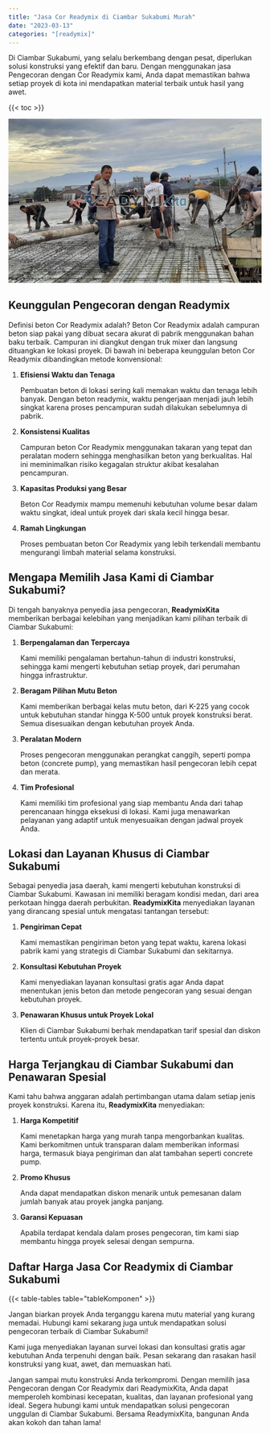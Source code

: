 ```yaml
---
title: "Jasa Cor Readymix di Ciambar Sukabumi Murah"
date: "2023-03-13"
categories: "[readymix]"
---
```


Di Ciambar Sukabumi, yang selalu berkembang dengan pesat, diperlukan solusi konstruksi yang efektif dan baru. Dengan menggunakan jasa Pengecoran dengan Cor Readymix kami, Anda dapat memastikan bahwa setiap proyek di kota ini mendapatkan material terbaik untuk hasil yang awet.

{{< toc >}}

![Jasa Cor Readymix di Ciambar Sukabumi Murah](/images/readymix/cor-readymix-11.jpg)

## Keunggulan Pengecoran dengan Readymix

Definisi beton Cor Readymix adalah? Beton Cor Readymix adalah campuran beton siap pakai yang dibuat secara akurat di pabrik menggunakan bahan baku terbaik. Campuran ini diangkut dengan truk mixer dan langsung dituangkan ke lokasi proyek. Di bawah ini beberapa keunggulan beton Cor Readymix dibandingkan metode konvensional:

1. **Efisiensi Waktu dan Tenaga**

   Pembuatan beton di lokasi sering kali memakan waktu dan tenaga lebih banyak. Dengan beton readymix, waktu pengerjaan menjadi jauh lebih singkat karena proses pencampuran sudah dilakukan sebelumnya di pabrik.

2. **Konsistensi Kualitas**

   Campuran beton Cor Readymix menggunakan takaran yang tepat dan peralatan modern sehingga menghasilkan beton yang berkualitas. Hal ini meminimalkan risiko kegagalan struktur akibat kesalahan pencampuran.

3. **Kapasitas Produksi yang Besar**

   Beton Cor Readymix mampu memenuhi kebutuhan volume besar dalam waktu singkat, ideal untuk proyek dari skala kecil hingga besar.

4. **Ramah Lingkungan**

   Proses pembuatan beton Cor Readymix yang lebih terkendali membantu mengurangi limbah material selama konstruksi.

## Mengapa Memilih Jasa Kami di Ciambar Sukabumi?

Di tengah banyaknya penyedia jasa pengecoran, **ReadymixKita** memberikan berbagai kelebihan yang menjadikan kami pilihan terbaik di Ciambar Sukabumi:

1. **Berpengalaman dan Terpercaya**

   Kami memiliki pengalaman bertahun-tahun di industri konstruksi, sehingga kami mengerti kebutuhan setiap proyek, dari perumahan hingga infrastruktur.

2. **Beragam Pilihan Mutu Beton**

   Kami memberikan berbagai kelas mutu beton, dari K-225 yang cocok untuk kebutuhan standar hingga K-500 untuk proyek konstruksi berat. Semua disesuaikan dengan kebutuhan proyek Anda.

3. **Peralatan Modern**

   Proses pengecoran menggunakan perangkat canggih, seperti pompa beton (concrete pump), yang memastikan hasil pengecoran lebih cepat dan merata.

4. **Tim Profesional**

   Kami memiliki tim profesional yang siap membantu Anda dari tahap perencanaan hingga eksekusi di lokasi. Kami juga menawarkan pelayanan yang adaptif untuk menyesuaikan dengan jadwal proyek Anda.

## Lokasi dan Layanan Khusus di Ciambar Sukabumi

Sebagai penyedia jasa daerah, kami mengerti kebutuhan konstruksi di Ciambar Sukabumi. Kawasan ini memiliki beragam kondisi medan, dari area perkotaan hingga daerah perbukitan. **ReadymixKita** menyediakan layanan yang dirancang spesial untuk mengatasi tantangan tersebut:

1. **Pengiriman Cepat**

   Kami memastikan pengiriman beton yang tepat waktu, karena lokasi pabrik kami yang strategis di Ciambar Sukabumi dan sekitarnya.

2. **Konsultasi Kebutuhan Proyek**

   Kami menyediakan layanan konsultasi gratis agar Anda dapat menentukan jenis beton dan metode pengecoran yang sesuai dengan kebutuhan proyek.

3. **Penawaran Khusus untuk Proyek Lokal**

   Klien di Ciambar Sukabumi berhak mendapatkan tarif spesial dan diskon tertentu untuk proyek-proyek besar.

## Harga Terjangkau di Ciambar Sukabumi dan Penawaran Spesial

Kami tahu bahwa anggaran adalah pertimbangan utama dalam setiap jenis proyek konstruksi. Karena itu, **ReadymixKita** menyediakan:

1. **Harga Kompetitif**

   Kami menetapkan harga yang murah tanpa mengorbankan kualitas. Kami berkomitmen untuk transparan dalam memberikan informasi harga, termasuk biaya pengiriman dan alat tambahan seperti concrete pump.

2. **Promo Khusus**

   Anda dapat mendapatkan diskon menarik untuk pemesanan dalam jumlah banyak atau proyek jangka panjang.

3. **Garansi Kepuasan**

   Apabila terdapat kendala dalam proses pengecoran, tim kami siap membantu hingga proyek selesai dengan sempurna.

## Daftar Harga Jasa Cor Readymix di Ciambar Sukabumi

{{< table-tables table="tableKomponen" >}}

Jangan biarkan proyek Anda terganggu karena mutu material yang kurang memadai. Hubungi kami sekarang juga untuk mendapatkan solusi pengecoran terbaik di Ciambar Sukabumi!

Kami juga menyediakan layanan survei lokasi dan konsultasi gratis agar kebutuhan Anda terpenuhi dengan baik. Pesan sekarang dan rasakan hasil konstruksi yang kuat, awet, dan memuaskan hati.

Jangan sampai mutu konstruksi Anda terkompromi. Dengan memilih jasa Pengecoran dengan Cor Readymix dari ReadymixKita, Anda dapat memperoleh kombinasi kecepatan, kualitas, dan layanan profesional yang ideal. Segera hubungi kami untuk mendapatkan solusi pengecoran unggulan di Ciambar Sukabumi. Bersama ReadymixKita, bangunan Anda akan kokoh dan tahan lama!